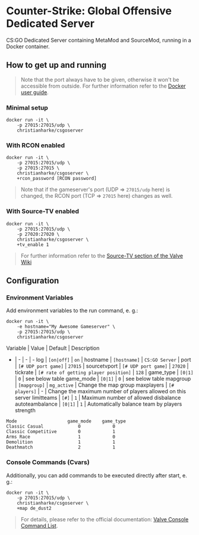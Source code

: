 # Counter-Strike: Global Offensive Dedicated Server

CS:GO Dedicated Server containing MetaMod and SourceMod, running in a Docker container.

## How to get up and running

> Note that the port always have to be given, otherwise it won't be accessible from outside. For further information refer to the [Docker user guide](https://docs.docker.com/v1.8/userguide/dockerlinks/).

### Minimal setup

```
docker run -it \
    -p 27015:27015/udp \
    christianharke/csgoserver
```

### With RCON enabled

```
docker run -it \
    -p 27015:27015/udp \
    -p 27015:27015 \
    christianharke/csgoserver \
    +rcon_password [RCON password]
```

> Note that if the gameserver's port (UDP => `27015/udp` here) is changed, the RCON port (TCP => `27015` here) changes as well.

### With Source-TV enabled

```
docker run -it \
    -p 27015:27015/udp \
    -p 27020:27020 \
    christianharke/csgoserver \
    +tv_enable 1
```

> For further information refer to the [Source-TV section of the Valve Wiki](https://developer.valvesoftware.com/wiki/SourceTV)

## Configuration

### Environment Variables

Add environment variables to the run command, e. g.:

```
docker run -it \
    -e hostname="My Awesome Gameserver" \
    -p 27015:27015/udp \
    christianharke/csgoserver
```

Variable | Value | Default | Description
- | - | - | -
log | <code>[on&#124;off]</code> | `on` |
hostname | `[hostname]` | `CS:GO Server` |
port | `[# UDP port game]` | `27015` |
sourcetvport | `[# UDP port game]` | `27020` |
tickrate | `[# rate of getting player position]` | `128` |
game_type | <code>[0&#124;1]</code> | `0` | see below table
game_mode | <code>[0&#124;1]</code> | `0` | see below table
mapgroup | `[mapgroup]` | `mg_active` | Change the map group
maxplayers | `[# players]` | - | Change the maximum number of players allowed on this server
limitteams | `[#]` | `1` | Maximum number of allowed disbalance
autoteambalance | <code>[0&#124;1]</code> | `1` | Automatically balance team by players strength

```
Mode                   game_mode    game_type
Classic Casual             0            0
Classic Competitive        0            1
Arms Race                  1            0
Demolition                 1            1
Deathmatch                 2            1
```

### Console Commands (Cvars)

Additionally, you can add commands to be executed directly after start, e. g.:

```
docker run -it \
    -p 27015:27015/udp \
    christianharke/csgoserver \
    +map de_dust2
```

> For details, please refer to the official documentation: [Valve Console Command List](https://developer.valvesoftware.com/wiki/Console_commands).
